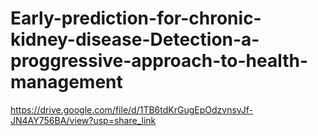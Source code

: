 # Early-prediction-for-chronic-kidney-disease-Detection-a-proggressive-approach-to-health-management
https://drive.google.com/file/d/1TB6tdKrGugEpOdzvnsvJf-JN4AY756BA/view?usp=share_link
